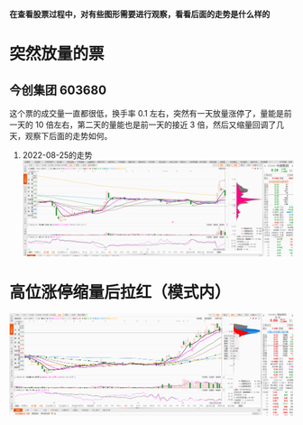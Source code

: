 **在查看股票过程中，对有些图形需要进行观察，看看后面的走势是什么样的**
# 突然放量的票
## 今创集团 603680
这个票的成交量一直都很低，换手率 0.1 左右，突然有一天放量涨停了，量能是前一天的 10 倍左右，第二天的量能也是前一天的接近 3 倍，然后又缩量回调了几天，观察下后面的走势如何。
1. 2022-08-25的走势
![](images/Pasted%20image%2020220826083051.png)

# 高位涨停缩量后拉红（模式内）
![](images/Pasted%20image%2020220826100952.png)
